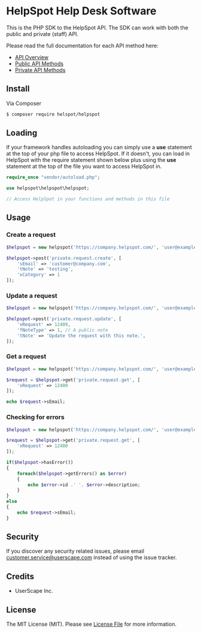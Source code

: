 # HelpSpot Help Desk Software

This is the PHP SDK to the HelpSpot API. The SDK can work with both the public and private (staff) API.

Please read the full documentation for each API method here:

* [API Overview](https://support.helpspot.com/index.php?pg=kb.page&id=161)
* [Public API Methods](https://support.helpspot.com/index.php?pg=kb.page&id=163)
* [Private API Methods](https://support.helpspot.com/index.php?pg=kb.page&id=164)

## Install

Via Composer

``` bash
$ composer require helspot/helpspot
```

## Loading

If your framework handles autoloading you can simply use a **use** statement at the top of your php
file to access HelpSpot. If it doesn't, you can load in HelpSpot with the require statement shown below plus using the **use** statement at the top of the file you want to access HelpSpot in.

```php
require_once "vendor/autoload.php";

use helpspot\helpspot\helpspot;

// Access HelpSpot in your functions and methods in this file
```

## Usage

### Create a request

```php
$helpspot = new helpspot('https://company.helpspot.com/', 'user@example.com', 'password');

$helpspot->post('private.request.create', [
    'sEmail' => 'customer@company.com',
    'tNote' => 'testing',
    'xCategory' => 1
]);
```

### Update a request

```php
$helpspot = new helpspot('https://company.helpspot.com/', 'user@example.com', 'password');

$helpspot->post('private.request.update', [
    'xRequest' => 12400,
    'fNoteType' => 1, // A public note
    'tNote' => 'Update the request with this note.',
]);
```

### Get a request

```php
$helpspot = new helpspot('https://company.helpspot.com/', 'user@example.com', 'password');

$request = $helpspot->get('private.request.get', [
    'xRequest' => 12400
]);

echo $request->sEmail;
```

### Checking for errors

```php
$helpspot = new helpspot('https://company.helpspot.com/', 'user@example.com', 'password');

$request = $helpspot->get('private.request.get', [
    'xRequest' => 12400
]);

if($helpspot->hasError())
{
    foreach($helpspot->getErrors() as $error)
    {
        echo $error->id .' '. $error->description;
    }
}
else
{
    echo $request->sEmail;
}
```

## Security

If you discover any security related issues, please email customer.service@userscape.com instead of using the issue tracker.

## Credits

- UserScape Inc.

## License

The MIT License (MIT). Please see [License File](LICENSE.md) for more information.
